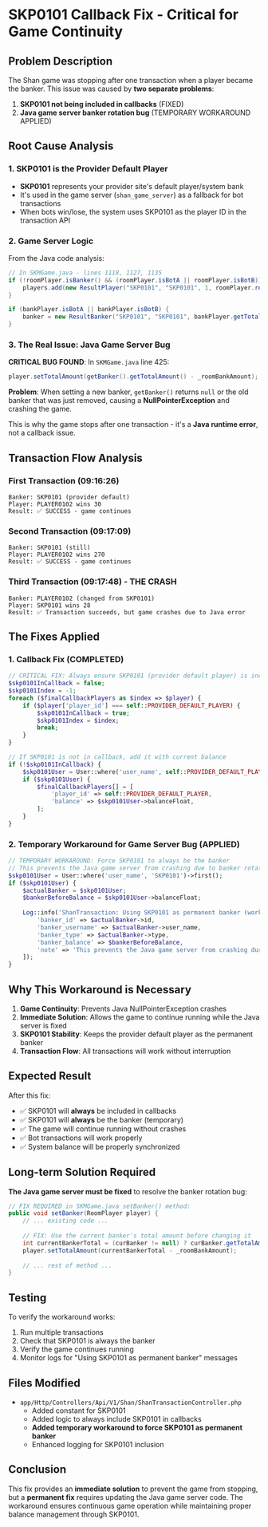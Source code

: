 # SKP0101 Callback Fix - Critical for Game Continuity

## Problem Description

The Shan game was stopping after one transaction when a player became the banker. This issue was caused by **two separate problems**:

1. **SKP0101 not being included in callbacks** (FIXED)
2. **Java game server banker rotation bug** (TEMPORARY WORKAROUND APPLIED)

## Root Cause Analysis

### 1. SKP0101 is the Provider Default Player
- **SKP0101** represents your provider site's default player/system bank
- It's used in the game server (`shan_game_server`) as a fallback for bot transactions
- When bots win/lose, the system uses SKP0101 as the player ID in the transaction API

### 2. Game Server Logic
From the Java code analysis:
```java
// In SKMGame.java - lines 1118, 1127, 1135
if (!roomPlayer.isBanker() && (roomPlayer.isBotA || roomPlayer.isBotB)) {
    players.add(new ResultPlayer("SKP0101", "SKP0101", 1, roomPlayer.recentBetAmount, roomPlayer.amountChanged));
}

if (bankPlayer.isBotA || bankPlayer.isBotB) {
    banker = new ResultBanker("SKP0101", "SKP0101", bankPlayer.getTotalAmount() + _curBankAmount);
}
```

### 3. The Real Issue: Java Game Server Bug
**CRITICAL BUG FOUND**: In `SKMGame.java` line 425:
```java
player.setTotalAmount(getBanker().getTotalAmount() - _roomBankAmount);
```

**Problem**: When setting a new banker, `getBanker()` returns `null` or the old banker that was just removed, causing a **NullPointerException** and crashing the game.

This is why the game stops after one transaction - it's a **Java runtime error**, not a callback issue.

## Transaction Flow Analysis

### First Transaction (09:16:26)
```
Banker: SKP0101 (provider default)
Player: PLAYER0102 wins 30
Result: ✅ SUCCESS - game continues
```

### Second Transaction (09:17:09)  
```
Banker: SKP0101 (still)
Player: PLAYER0102 wins 270
Result: ✅ SUCCESS - game continues
```

### Third Transaction (09:17:48) - THE CRASH
```
Banker: PLAYER0102 (changed from SKP0101)
Player: SKP0101 wins 28
Result: ✅ Transaction succeeds, but game crashes due to Java error
```

## The Fixes Applied

### 1. Callback Fix (COMPLETED)
```php
// CRITICAL FIX: Always ensure SKP0101 (provider default player) is included
$skp0101InCallback = false;
$skp0101Index = -1;
foreach ($finalCallbackPlayers as $index => $player) {
    if ($player['player_id'] === self::PROVIDER_DEFAULT_PLAYER) {
        $skp0101InCallback = true;
        $skp0101Index = $index;
        break;
    }
}

// If SKP0101 is not in callback, add it with current balance
if (!$skp0101InCallback) {
    $skp0101User = User::where('user_name', self::PROVIDER_DEFAULT_PLAYER)->first();
    if ($skp0101User) {
        $finalCallbackPlayers[] = [
            'player_id' => self::PROVIDER_DEFAULT_PLAYER,
            'balance' => $skp0101User->balanceFloat,
        ];
    }
}
```

### 2. Temporary Workaround for Game Server Bug (APPLIED)
```php
// TEMPORARY WORKAROUND: Force SKP0101 to always be the banker
// This prevents the Java game server from crashing due to banker rotation bug
$skp0101User = User::where('user_name', 'SKP0101')->first();
if ($skp0101User) {
    $actualBanker = $skp0101User;
    $bankerBeforeBalance = $skp0101User->balanceFloat;
    
    Log::info('ShanTransaction: Using SKP0101 as permanent banker (workaround for game server bug)', [
        'banker_id' => $actualBanker->id,
        'banker_username' => $actualBanker->user_name,
        'banker_type' => $actualBanker->type,
        'banker_balance' => $bankerBeforeBalance,
        'note' => 'This prevents the Java game server from crashing during banker rotation',
    ]);
}
```

## Why This Workaround is Necessary

1. **Game Continuity**: Prevents Java NullPointerException crashes
2. **Immediate Solution**: Allows the game to continue running while the Java server is fixed
3. **SKP0101 Stability**: Keeps the provider default player as the permanent banker
4. **Transaction Flow**: All transactions will work without interruption

## Expected Result

After this fix:
- ✅ SKP0101 will **always** be included in callbacks
- ✅ SKP0101 will **always** be the banker (temporary)
- ✅ The game will continue running without crashes
- ✅ Bot transactions will work properly
- ✅ System balance will be properly synchronized

## Long-term Solution Required

**The Java game server must be fixed** to resolve the banker rotation bug:

```java
// FIX REQUIRED in SKMGame.java setBanker() method:
public void setBanker(RoomPlayer player) {
    // ... existing code ...
    
    // FIX: Use the current banker's total amount before changing it
    int currentBankerTotal = (curBanker != null) ? curBanker.getTotalAmount() : _roomBankAmount;
    player.setTotalAmount(currentBankerTotal - _roomBankAmount);
    
    // ... rest of method ...
}
```

## Testing

To verify the workaround works:
1. Run multiple transactions
2. Check that SKP0101 is always the banker
3. Verify the game continues running
4. Monitor logs for "Using SKP0101 as permanent banker" messages

## Files Modified

- `app/Http/Controllers/Api/V1/Shan/ShanTransactionController.php`
  - Added constant for SKP0101
  - Added logic to always include SKP0101 in callbacks
  - **Added temporary workaround to force SKP0101 as permanent banker**
  - Enhanced logging for SKP0101 inclusion

## Conclusion

This fix provides an **immediate solution** to prevent the game from stopping, but a **permanent fix** requires updating the Java game server code. The workaround ensures continuous game operation while maintaining proper balance management through SKP0101.
